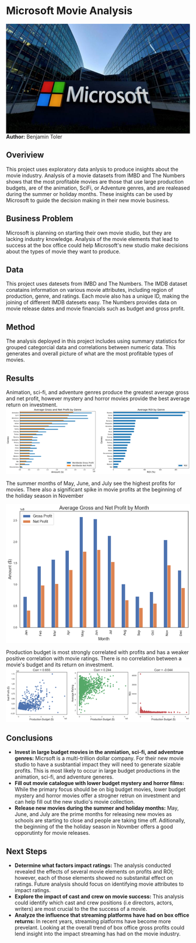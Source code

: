 # Microsoft Movie Analysis
<img src="./images/Microsoft_image.jpg" alt="Drawing" style="width: 900px;height:300px;float: left;"/>

**Author:** Benjamin Toler

## Overiview
This project uses exploratory data anlysis to produce insights about the movie industry. Analysis of a movie datasets from IMBD and The Numbers shows that the most profitable movies are those that use large production budgets, are of the animation, SciFi, or Adventure genres, and are realeased during the summer or holiday months. These insights can be used by Microsoft to guide the decision making in their new movie business.

## Business Problem
Microsoft is planning on starting their own movie studio, but they are lacking industry knowledge. Analysis of the movie elements that lead to success at the box office could help Microsoft's new studio make decisions about the types of movie they want to produce.

## Data
This project uses datesets from IMBD and The Numbers. The IMDB dataset conatains information on various movie attributes, including region of production, genre, and ratings. Each movie also has a unique ID, making the joining of different IMDB datesets easy. The Numbers provides data on movie release dates and  movie financials such as budget and gross profit.

## Method
The analysis deployed in this project includes using summary statistics for grouped categorcial data and correlations between numeric data. This generates and overall picture of what are the most profitable types of movies.

## Results
Animation, sci-fi, and adventure genres produce the greatest average gross and net profit, however mystery and horror movies provide the best average return on investment.
![genre_bar_charts](./images/genre_bar_charts.png) 

The summer months of May, June, and July see the highest profits for movies. There also a significant spike in movie profits at the beginning of the holiday season in November

![profit_by_month](./images/profit_by_month.png)

Production budget is most strongly correlated with profits and has a weaker positive correlation with movie ratings. There is no correlation between a movie's budget and its return on investment.
![production_budget_correlations](./images/production_budget_correlations.png)

## Conclusions
 - **Invest in large budget movies in the anmiation, sci-fi, and adventrue genres:** Micrsoft is a multi-trillion dollar company. For their new movie studio to have a susbtantial impact they will need to generate sizable profits. This is most likely to occur in large budget productions in the animation, sci-fi, and adventure generes.
 - **Fill out movie catalogue with lower budget mystery and horror films:** While the primary focus should be on big budget movies, lower budget mystery and horror movies offer a strogner retrun on investment and can help fill out the new studio's movie collection.
 - **Release new movies during the summer and holiday months:** May, June, and July are the prime months for releasing new movies as schools are starting to close and people are taking time off. Aditionally, the beginning of the the holiday season in Novmber offers a good opporutinty for movie releases.

## Next Steps
 - **Determine what factors impact ratings:** The analysis conducted revealed the effects of several movie elements on profits and ROI; however, each of those elements showed no substanital effect on ratings. Future analysis should focus on identifying movie attributes to impact ratings.
 - **Explore the impact of cast and crew on movie success:** This analysis could identify which cast and crew positions (i.e directors, actors, writers) are most crucial to the the success of a movie.
 - **Analyze the influence that streaming platforms have had on box office returns:** In recent years, streaming platforms have become more prevelant. Looking at the overall trend of box office gross profits could lend insight into the impact streaming has had on the movie industry.



